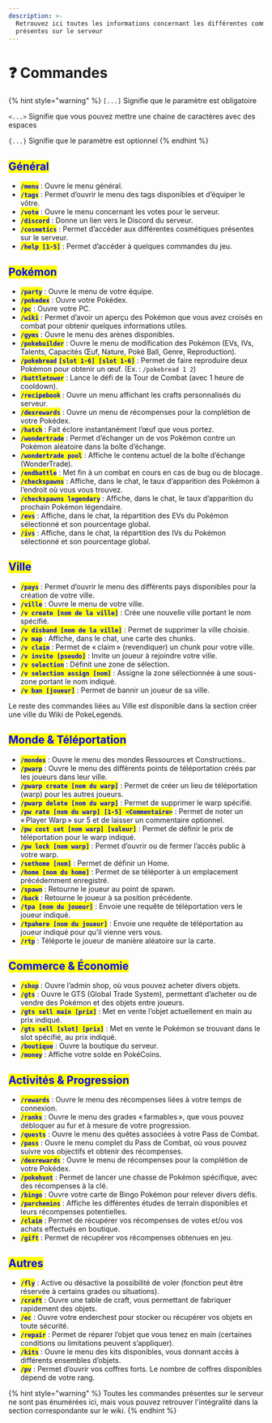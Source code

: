 ```yaml
---
description: >-
  Retrouvez ici toutes les informations concernant les différentes commandes
  présentes sur le serveur
---
```


# ❓ Commandes

{% hint style="warning" %}
`[...]` Signifie que le paramètre est obligatoire

`<...>` Signifie que vous pouvez mettre une chaine de caractères avec des espaces

`{...}` Signifie que le paramètre est optionnel
{% endhint %}

## <mark style="color:blue;">Général</mark>

* <mark style="color:blue;">**`/menu`**</mark> : Ouvre le menu général.
* <mark style="color:blue;">**`/tags`**</mark> : Permet d’ouvrir le menu des tags disponibles et d’équiper le vôtre.
* <mark style="color:blue;">**`/vote`**</mark> : Ouvre le menu concernant les votes pour le serveur.
* <mark style="color:blue;">**`/discord`**</mark> : Donne un lien vers le Discord du serveur.
* <mark style="color:blue;">**`/cosmetics`**</mark> : Permet d’accéder aux différentes cosmétiques présentes sur le serveur.
* <mark style="color:blue;">**`/help [1-5]`**</mark> : Permet d’accéder à quelques commandes du jeu.

## <mark style="color:blue;">Pokémon</mark>

* <mark style="color:blue;">**`/party`**</mark> : Ouvre le menu de votre équipe.
* <mark style="color:blue;">**`/pokedex`**</mark> : Ouvre votre Pokédex.
* <mark style="color:blue;">**`/pc`**</mark> : Ouvre votre PC.
* <mark style="color:blue;">**`/wiki`**</mark> : Permet d’avoir un aperçu des Pokémon que vous avez croisés en combat pour obtenir quelques informations utiles.
* <mark style="color:blue;">**`/gyms`**</mark> : Ouvre le menu des arènes disponibles.
* <mark style="color:blue;">**`/pokebuilder`**</mark> : Ouvre le menu de modification des Pokémon (EVs, IVs, Talents, Capacités Œuf, Nature, Poké Ball, Genre, Reproduction).
* <mark style="color:blue;">**`/pokebread`**</mark> <mark style="color:blue;">**`[slot 1-6] [slot 1-6]`**</mark> : Permet de faire reproduire deux Pokémon pour obtenir un œuf. (Ex. : `/pokebread 1 2`)
* <mark style="color:blue;">**`/battletower`**</mark> : Lance le défi de la Tour de Combat (avec 1 heure de cooldown).
* <mark style="color:blue;">**`/recipebook`**</mark> : Ouvre un menu affichant les crafts personnalisés du serveur.
* <mark style="color:blue;">**`/dexrewards`**</mark> : Ouvre un menu de récompenses pour la complétion de votre Pokédex.
* <mark style="color:blue;">**`/hatch`**</mark> : Fait éclore instantanément l’œuf que vous portez.
* <mark style="color:blue;">**`/wondertrade`**</mark> : Permet d’échanger un de vos Pokémon contre un Pokémon aléatoire dans la boîte d’échange.
* <mark style="color:blue;">**`/wondertrade pool`**</mark> : Affiche le contenu actuel de la boîte d’échange (WonderTrade).
* <mark style="color:blue;">**`/endbattle`**</mark> : Met fin à un combat en cours en cas de bug ou de blocage.
* <mark style="color:blue;">**`/checkspawns`**</mark> : Affiche, dans le chat, le taux d’apparition des Pokémon à l’endroit où vous vous trouvez.
* <mark style="color:blue;">**`/checkspawns legendary`**</mark> : Affiche, dans le chat, le taux d’apparition du prochain Pokémon légendaire.
* <mark style="color:blue;">**`/evs`**</mark> : Affiche, dans le chat, la répartition des EVs du Pokémon sélectionné et son pourcentage global.
* <mark style="color:blue;">**`/ivs`**</mark> : Affiche, dans le chat, la répartition des IVs du Pokémon sélectionné et son pourcentage global.

## <mark style="color:blue;">Ville</mark>

* <mark style="color:blue;">**`/pays`**</mark> : Permet d’ouvrir le menu des différents pays disponibles pour la création de votre ville.
* <mark style="color:blue;">**`/ville`**</mark> : Ouvre le menu de votre ville.
* <mark style="color:blue;">**`/v create [nom de la ville]`**</mark> : Crée une nouvelle ville portant le nom spécifié.
* <mark style="color:blue;">**`/v disband [nom de la ville]`**</mark> : Permet de supprimer la ville choisie.
* <mark style="color:blue;">**`/v map`**</mark> : Affiche, dans le chat, une carte des chunks.
* <mark style="color:blue;">**`/v claim`**</mark> : Permet de « claim » (revendiquer) un chunk pour votre ville.
* <mark style="color:blue;">**`/v invite [pseudo]`**</mark> : Invite un joueur à rejoindre votre ville.
* <mark style="color:blue;">**`/v selection`**</mark> : Définit une zone de sélection.
* <mark style="color:blue;">**`/v selection assign [nom]`**</mark> : Assigne la zone sélectionnée à une sous-zone portant le nom indiqué.
* <mark style="color:blue;">**`/v ban [joueur]`**</mark> : Permet de bannir un joueur de sa ville.

Le reste des commandes liées au Ville est disponible dans la section créer une ville du Wiki de PokeLegends.

## <mark style="color:blue;">Monde & Téléportation</mark>

* <mark style="color:blue;">**`/mondes`**</mark> : Ouvre le menu des mondes Ressources et Constructions..
* <mark style="color:blue;">**`/pwarp`**</mark> : Ouvre le menu des différents points de téléportation créés par les joueurs dans leur ville.
* <mark style="color:blue;">**`/pwarp create [nom du warp]`**</mark> : Permet de créer un lieu de téléportation (warp) pour les autres joueurs.
* <mark style="color:blue;">**`/pwarp delete [nom du warp]`**</mark> : Permet de supprimer le warp spécifié.
* <mark style="color:blue;">**`/pw rate [nom du warp] [1-5] <Commentaire>`**</mark> : Permet de noter un « Player Warp » sur 5 et de laisser un commentaire optionnel.
* <mark style="color:blue;">**`/pw cost set [nom warp] [valeur]`**</mark> : Permet de définir le prix de téléportation pour le warp indiqué.
* <mark style="color:blue;">**`/pw lock [nom warp]`**</mark> : Permet d’ouvrir ou de fermer l’accès public à votre warp.
* <mark style="color:blue;">**`/sethome [nom]`**</mark> : Permet de définir un Home.
* <mark style="color:blue;">**`/home [nom du home]`**</mark> : Permet de se téléporter à un emplacement précédemment enregistré.
* <mark style="color:blue;">**`/spawn`**</mark> : Retourne le joueur au point de spawn.
* <mark style="color:blue;">**`/back`**</mark> : Retourne le joueur à sa position précédente.
* <mark style="color:blue;">**`/tpa [nom du joueur]`**</mark> : Envoie une requête de téléportation vers le joueur indiqué.
* <mark style="color:blue;">**`/tpahere [nom du joueur]`**</mark> : Envoie une requête de téléportation au joueur indiqué pour qu’il vienne vers vous.
* <mark style="color:blue;">**`/rtp`**</mark> : Téléporte le joueur de manière aléatoire sur la carte.

## <mark style="color:blue;">Commerce & Économie</mark>

* <mark style="color:blue;">**`/shop`**</mark> : Ouvre l’admin shop, où vous pouvez acheter divers objets.
* <mark style="color:blue;">**`/gts`**</mark> : Ouvre le GTS (Global Trade System), permettant d’acheter ou de vendre des Pokémon et des objets entre joueurs.
* <mark style="color:blue;">**`/gts sell main [prix]`**</mark> : Met en vente l’objet actuellement en main au prix indiqué.
* <mark style="color:blue;">**`/gts sell [slot] [prix]`**</mark> : Met en vente le Pokémon se trouvant dans le slot spécifié, au prix indiqué.
* <mark style="color:blue;">**`/boutique`**</mark> : Ouvre la boutique du serveur.
* <mark style="color:blue;">**`/money`**</mark> : Affiche votre solde en PokéCoins.

## <mark style="color:blue;">Activités & Progression</mark>

* <mark style="color:blue;">**`/rewards`**</mark> : Ouvre le menu des récompenses liées à votre temps de connexion.
* <mark style="color:blue;">**`/ranks`**</mark> : Ouvre le menu des grades « farmables », que vous pouvez débloquer au fur et à mesure de votre progression.
* <mark style="color:blue;">**`/quests`**</mark> : Ouvre le menu des quêtes associées à votre Pass de Combat.
* <mark style="color:blue;">**`/pass`**</mark> : Ouvre le menu complet du Pass de Combat, où vous pouvez suivre vos objectifs et obtenir des récompenses.
* <mark style="color:blue;">**`/dexrewards`**</mark> : Ouvre le menu de récompenses pour la complétion de votre Pokédex.
* <mark style="color:blue;">**`/pokehunt`**</mark> : Permet de lancer une chasse de Pokémon spécifique, avec des récompenses à la clé.
* <mark style="color:blue;">**`/bingo`**</mark> : Ouvre votre carte de Bingo Pokémon pour relever divers défis.
* <mark style="color:blue;">**`/parchemins`**</mark> : Affiche les différentes études de terrain disponibles et leurs récompenses potentielles.
* <mark style="color:blue;">**`/claim`**</mark> : Permet de récupérer vos récompenses de votes et/ou vos achats effectués en boutique.
* <mark style="color:blue;">**`/gift`**</mark> : Permet de récupérer vos récompenses obtenues en jeu.

## <mark style="color:blue;">Autres</mark>

* <mark style="color:blue;">**`/fly`**</mark> : Active ou désactive la possibilité de voler (fonction peut être réservée à certains grades ou situations).
* <mark style="color:blue;">**`/craft`**</mark> : Ouvre une table de craft, vous permettant de fabriquer rapidement des objets.
* <mark style="color:blue;">**`/ec`**</mark> : Ouvre votre enderchest pour stocker ou récupérer vos objets en toute sécurité.
* <mark style="color:blue;">**`/repair`**</mark> : Permet de réparer l’objet que vous tenez en main (certaines conditions ou limitations peuvent s’appliquer).
* <mark style="color:blue;">**`/kits`**</mark> : Ouvre le menu des kits disponibles, vous donnant accès à différents ensembles d’objets.
* <mark style="color:blue;">**`/pv`**</mark> : Permet d’ouvrir vos coffres forts. Le nombre de coffres disponibles dépend de votre rang.

{% hint style="warning" %}
Toutes les commandes présentes sur le serveur ne sont pas énumérées ici, mais vous pouvez retrouver l'intégralité dans la section correspondante sur le wiki.
{% endhint %}
